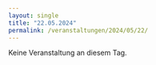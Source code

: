 ```yaml
---
layout: single
title: "22.05.2024"
permalink: /veranstaltungen/2024/05/22/
---
```


Keine Veranstaltung an diesem Tag.
